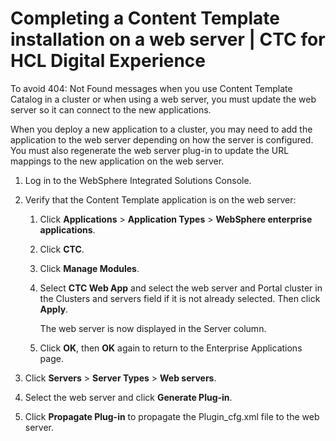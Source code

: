 # Completing a Content Template installation on a web server \| CTC for HCL Digital Experience

To avoid 404: Not Found messages when you use Content Template Catalog in a cluster or when using a web server, you must update the web server so it can connect to the new applications.

When you deploy a new application to a cluster, you may need to add the application to the web server depending on how the server is configured. You must also regenerate the web server plug-in to update the URL mappings to the new application on the web server.

1.  Log in to the WebSphere Integrated Solutions Console.

2.  Verify that the Content Template application is on the web server:

    1.  Click **Applications** \> **Application Types** \> **WebSphere enterprise applications**.

    2.  Click **CTC**.

    3.  Click **Manage Modules**.

    4.  Select **CTC Web App** and select the web server and Portal cluster in the Clusters and servers field if it is not already selected. Then click **Apply**.

        The web server is now displayed in the Server column.

    5.  Click **OK**, then **OK** again to return to the Enterprise Applications page.

3.  Click **Servers** \> **Server Types** \> **Web servers**.

4.  Select the web server and click **Generate Plug-in**.

5.  Click **Propagate Plug-in** to propagate the Plugin\_cfg.xml file to the web server.



